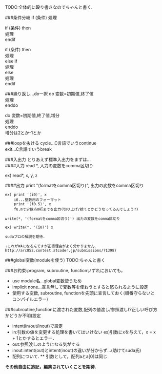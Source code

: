 
TODO:全体的に殴り書きなのでちゃんと書く.

###条件分岐
  if (条件) 処理  

  if (条件) then  
    処理  
  endif  

  if (条件) then  
    処理  
  else if  
    処理  
  else  
    処理  
  endif  

###繰り返し...do一択
  do 変数=初期値,終了値  
    処理  
  enddo  

  do 変数=初期値,終了値,増分  
    処理  
  enddo  
  増分は2とか-1とか  

###loopを抜ける
cycle...C言語でいうcontinue  
exit...C言語でいうbreak  

###入出力
とりあえず標準入出力をまずは...  
  ####入力
   read *, 入力の変数をcomma区切り

   ex) read*, x, y, z

  ####出力
    print "(formatをcomma区切り)", 出力の変数をcomma区切り

    ex) print '(i0)', x
        i0...整数用のフォーマット
        print '(f0.5)', x
        f0.mで少数点m桁までを出力(切り上げ/捨てとかどうなってるんでしょう?)

    write(*, '(formatをcomma区切り)') 出力の変数をcomma区切り

    ex) write(*, '(i0)') x

    sudaプロの解説を期待.

    ↓これがWAになるんですが正直理由がよく分かりません.
    http://arc052.contest.atcoder.jp/submissions/713987

###global変数(moduleを使う)
TODO:ちゃんと書く

###お約束:program, subroutine, functionいずれにおいても，
  * use module名...global変数使うため
  * implicit none...宣言無しで変数等を使おうとすると怒られるように設定
  * 使用する変数, subroutine, functionを先頭に宣言しておく(順番守らないとコンパイルエラー)

###subroutine,functionに渡された変数,配列の値渡し/参照渡し(?正しい呼び方かどうか不明)設定
  * intent(in/out/inout)で設定
  * in:引数の値を変更する処理を書いてはいけない
    ex)引数にxを与えて，x = x + 1とかするとエラー．
  * out:参照渡しのようになる気がする
  * inout:intent(out)とintent(inout)の違いが分からず...(助けてsuda氏)
  * 配列について.
    ** 引数として，配列aとa[0]は同じ


**その他自由に追記，編集されていくことを期待.**

